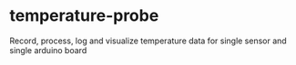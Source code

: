# temperature-probe
Record, process, log and visualize temperature data for single sensor and single arduino board
